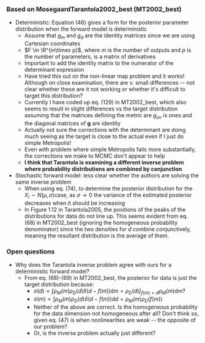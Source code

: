 ### Based on MosegaardTarantola2002_best (MT2002_best)

* Deterministic: Equation (46) gives a form for the posterior parameter distribution when the forward model is deterministic
  * Assume that $g_m$ and $g_d$ are the identity matrices since we are using Cartesian coordinates
  * $F \in \R^{m\times p}$, where $m$ is the number of outputs and $p$ is the number of parameters, is a matrix of derivatives
  * Important to add the identity matrix to the numerator of the determinant expression
  * Have tried this out on the non-linear map problem and it works! Although on close examination, there are v. small differences -- not clear whether these are it not working or whether it's difficult to target this distribution?
  * Currently I have coded up eq. (129) in MT2002_best, which also seems to result in slight differences vs the target distribution assuming that the matrices defining the metric are $g_{uv}$ is ones and the diagonal matrices of $\boldsymbol{g}$ are identity 
  * Actually not sure the corrections with the determinant are doing much seeing as the target is close to the actual even if I just do simple Metropolis!
  * Even with problem where simple Metropolis fails more substantially, the corrections we make to MCMC don't appear to help
  * **I think that Tarantola is examining a different inverse problem where probability distributions are combined by conjunction**
* Stochastic forward model: less clear whether the authors are solving the same inverse problem
  * When using eq. (74), to determine the posterior distribution for the $X_i\sim N(\mu,\sigma)​$ case, as $\sigma\rightarrow 0​$ the variance of the estimated posterior decreases when it should be increasing
  * In Figure 1.12 in Tarantola2005, the positions of the peaks of the distributions for data do not line up. This seems evident from eq. (68) in MT2002_best (ignoring the homogeneous probability denominator) since the two densities for $d$ combine conjunctively, meaning the resultant distribution is the average of them.

### Open questions

* Why does the Tarantola inverse problem agree with ours for a deterministic forward model?
  * From eq. (68)-(69) in MT2002_best, the posterior for data is just the target distribution because:
    * $\sigma(d) \propto \int \rho_M(m) \rho_D(d) \delta(d-f(m))\mathrm{d}m = \rho_D(d) \int_{f(m)=d} \rho_M(m) \mathrm{d}m$? 
    * $\sigma(m) \propto \int \rho_M(m) \rho_D(d) \delta(d-f(m))\mathrm{d}d=\rho_M(m) \rho_D(f(m))$
    * Neither of the above are correct. Is the homogeneous probability for the data dimension not homogeneous after all? Don't think so, given eq. (47) is when nonlinearities are weak -- the opposite of our problem?
    * Or, is the inverse problem actually just different?